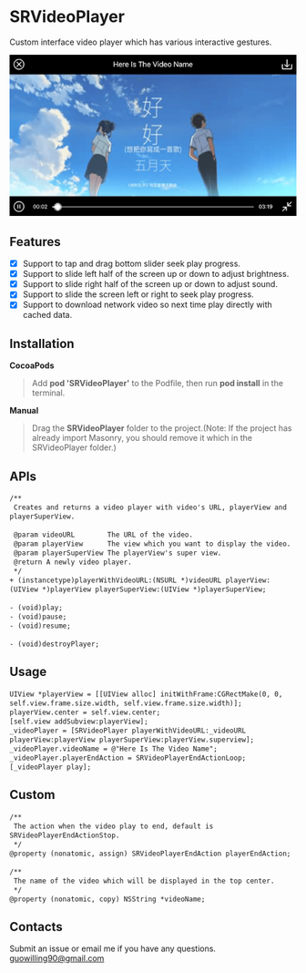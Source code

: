 # SRVideoPlayer

Custom interface video player which has various interactive gestures.

![image](./screenshots.png)

## Features

* [x] Support to tap and drag bottom slider seek play progress.
* [x] Support to slide left half of the screen up or down to adjust brightness.
* [x] Support to slide right half of the screen up or down to adjust sound.
* [x] Support to slide the screen left or right to seek play progress.
* [x] Support to download network video so next time play directly with cached data.

## Installation

**CocoaPods**
> Add **pod 'SRVideoPlayer'** to the Podfile, then run **pod install** in the terminal.

**Manual**
> Drag the **SRVideoPlayer** folder to the project.(Note: If the project has already import Masonry, you should remove it which in the SRVideoPlayer folder.)

## APIs

````objc
/**
 Creates and returns a video player with video's URL, playerView and playerSuperView.

 @param videoURL        The URL of the video.
 @param playerView      The view which you want to display the video.
 @param playerSuperView The playerView's super view.
 @return A newly video player.
 */
+ (instancetype)playerWithVideoURL:(NSURL *)videoURL playerView:(UIView *)playerView playerSuperView:(UIView *)playerSuperView;

- (void)play;
- (void)pause;
- (void)resume;

- (void)destroyPlayer;
````

## Usage

````objc
UIView *playerView = [[UIView alloc] initWithFrame:CGRectMake(0, 0, self.view.frame.size.width, self.view.frame.size.width)];
playerView.center = self.view.center;
[self.view addSubview:playerView];
_videoPlayer = [SRVideoPlayer playerWithVideoURL:_videoURL playerView:playerView playerSuperView:playerView.superview];
_videoPlayer.videoName = @"Here Is The Video Name";
_videoPlayer.playerEndAction = SRVideoPlayerEndActionLoop;
[_videoPlayer play];
````

## Custom

````objc
/**
 The action when the video play to end, default is SRVideoPlayerEndActionStop.
 */
@property (nonatomic, assign) SRVideoPlayerEndAction playerEndAction;

/**
 The name of the video which will be displayed in the top center.
 */
@property (nonatomic, copy) NSString *videoName;
````

## Contacts

Submit an issue or email me if you have any questions. <guowilling90@gmail.com>